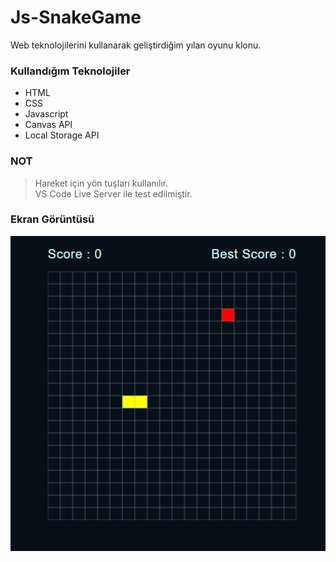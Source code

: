 # Js-SnakeGame
Web teknolojilerini kullanarak geliştirdiğim yılan oyunu klonu.

### Kullandığım Teknolojiler
* HTML
* CSS
* Javascript
* Canvas API
* Local Storage API

### NOT
> Hareket için yön tuşları kullanılır.<br>
> VS Code Live Server ile test edilmiştir. 

### Ekran Görüntüsü
![Screenshot](snake_screenshot.png)


